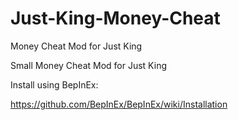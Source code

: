 # Just-King-Money-Cheat
Money Cheat Mod for Just King

Small Money Cheat Mod for Just King

Install using BepInEx:

https://github.com/BepInEx/BepInEx/wiki/Installation
